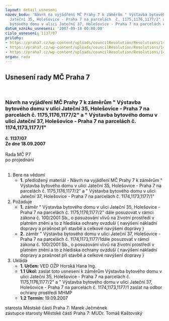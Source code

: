 ```yaml
---
layout: detail_usneseni
nazev_bodu: 'Návrh na vyjádření MČ Prahy 7 k záměrům " Výstavba bytového domu v ulici
  Jateční 35, Holešovice - Praha 7 na parcelách  č. 1175,1176,1177/2" a " Výstavba
  bytového domu v ulici Jateční 37, Holešovice - Praha 7 na parcelách č. 1174,1173,1177/1" '
datum_vzniku_usneseni: '2007-09-18 00:00:00'
cislo_usneseni: 1137/07
prilohy:
- https://praha7.cz/wp-content/uploads/councilResolution/Resolutions/14757/46-jate%c4%8dn%c3%ad_35.doc
- https://praha7.cz/wp-content/uploads/councilResolution/Resolutions/14757/46-jate%c4%8dn%c3%ad_37.doc
- https://praha7.cz/wp-content/uploads/councilResolution/Resolutions/14757/46-z%c3%a1pis_z_6._jedn%c3%a1n%c3%ad.doc
organ: rada
---
```

<div id="ucUsn_pList" class="usn">
	<span><h2>Usnesení rady MČ Praha 7 </h2>
<br></span><div class="standBody">
<span><h3>Návrh na vyjádření MČ Prahy 7 k záměrům " Výstavba bytového domu v ulici Jateční 35, Holešovice - Praha 7 na parcelách  č. 1175,1176,1177/2" a " Výstavba bytového domu v ulici Jateční 37, Holešovice - Praha 7 na parcelách č. 1174,1173,1177/1" </h3></span><div class="center">
		<strong>č. 1137/07</strong><br>
	</div>
<div class="center">
		<strong>Ze dne 18.09.2007</strong><br><br>
	</div>Rada MČ P7<br> po projednání<br><br><ol>
<li>Bere na vědomí<ul><li>
<strong>1.</strong> předložený materiál - Návrh na vyjádření MČ Prahy 7 k záměrům " Výstavba bytového domu v ulici Jateční 35, Holešovice - Praha 7 na parcelách  č. 1175,1176,1177/2" a " Výstavba bytového domu v ulici Jateční 37, Holešovice - Praha 7 na parcelách č. 1174,1173,1177/1" </li></ul>
</li>
<li>Požaduje<ul>
<li>
<strong>1.</strong> záměr " Výstavba bytového domu v ulici Jateční 35, Holešovice - Praha 7 na parcelách  č. 1175,1176,1177/2" dále posuzovat v rámci zákona č. 100/2001 Sb., o posuzování vlivů na životní prostředí v platném znění a to z hlediska ochrany ovzduší ( navýšení nákladní dopravy a prašnost při stavbě a celkové navýšení dopravy ) </li>
<li>
<strong>2.</strong> záměr " Výstavba bytového domu v ulici Jateční 37, Holešovice - Praha 7 na parcelách č. 1174,1173,1177/1dále posuzovat v rámci zákona č. 100/2001 Sb., o posuzování vlivů na životní prostředí  v platném znění a to z hlediska ochrany ovzduší ( navýšení nákladní dopravy a prašnost při stavbě a celkové navýšení dopravy )      </li>
</ul>
</li>
<li>Ukládá<ul>
<li>
<strong>1. Určen: </strong>VED OŽP Horská Hana Ing.</li>
<li>
<strong>1.1 Úkol: </strong>zaslat toto usnesení k záměrům  Výstavba bytového domu v ulici Jateční 35, Holešovice - Praha 7 na parcelách  č. 1175,1176,1177/2" a " Výstavba bytového domu v ulici Jateční 37, Holešovice - Praha 7 na parcelách č. 1174,1173,1177/1  zaslat na odbor ochrany prostředí MHMP</li>
<li>
<strong>1.2 Termín: </strong>19.09.2007</li>
</ul>
</li>
</ol>starosta Městské části Praha 7: Marek Ječmének<br>zástupce starosty Městské části Praha 7: MUDr. Tomáš Kaštovský 
</div>
</div>